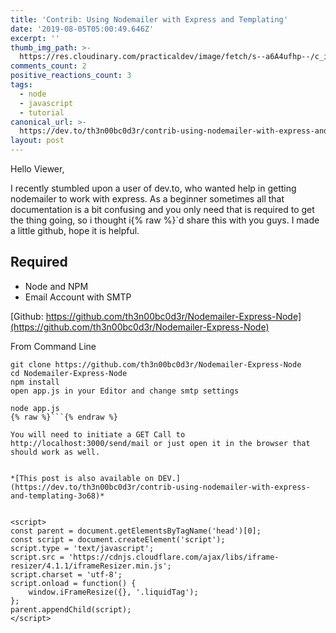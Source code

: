 ```yaml
---
title: 'Contrib: Using Nodemailer with Express and Templating'
date: '2019-08-05T05:00:49.646Z'
excerpt: ''
thumb_img_path: >-
  https://res.cloudinary.com/practicaldev/image/fetch/s--a6A4ufhp--/c_imagga_scale,f_auto,fl_progressive,h_420,q_auto,w_1000/https://res.cloudinary.com/practicaldev/image/fetch/s--ERHgt_V1--/c_imagga_scale%2Cf_auto%2Cfl_progressive%2Ch_420%2Cq_auto%2Cw_1000/https://thepracticaldev.s3.amazonaws.com/i/6d56qwuou3egvbrzgmco.jpg
comments_count: 2
positive_reactions_count: 3
tags:
  - node
  - javascript
  - tutorial
canonical_url: >-
  https://dev.to/th3n00bc0d3r/contrib-using-nodemailer-with-express-and-templating-3o68
layout: post
---
```

Hello Viewer, 

I recently stumbled upon a user of dev.to, who wanted help in getting nodemailer to work with express. As a beginner sometimes all that documentation is a bit confusing and you only need that is required to get the thing going, so i thought i{% raw %}`d share this with you guys. I made a little github, hope it is helpful.

## Required
* Node and NPM
* Email Account with SMTP

[Github: https://github.com/th3n00bc0d3r/Nodemailer-Express-Node](https://github.com/th3n00bc0d3r/Nodemailer-Express-Node)

From Command Line

```{% endraw %}
git clone https://github.com/th3n00bc0d3r/Nodemailer-Express-Node
cd Nodemailer-Express-Node
npm install
open app.js in your Editor and change smtp settings

node app.js
{% raw %}```{% endraw %}

You will need to initiate a GET Call to http://localhost:3000/send/mail or just open it in the browser that should work as well.


*[This post is also available on DEV.](https://dev.to/th3n00bc0d3r/contrib-using-nodemailer-with-express-and-templating-3o68)*


<script>
const parent = document.getElementsByTagName('head')[0];
const script = document.createElement('script');
script.type = 'text/javascript';
script.src = 'https://cdnjs.cloudflare.com/ajax/libs/iframe-resizer/4.1.1/iframeResizer.min.js';
script.charset = 'utf-8';
script.onload = function() {
    window.iFrameResize({}, '.liquidTag');
};
parent.appendChild(script);
</script>    
